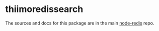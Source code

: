 # thiimoredissearch
The sources and docs for this package are in the main [node-redis](https://github.com/redis/node-redis) repo.
